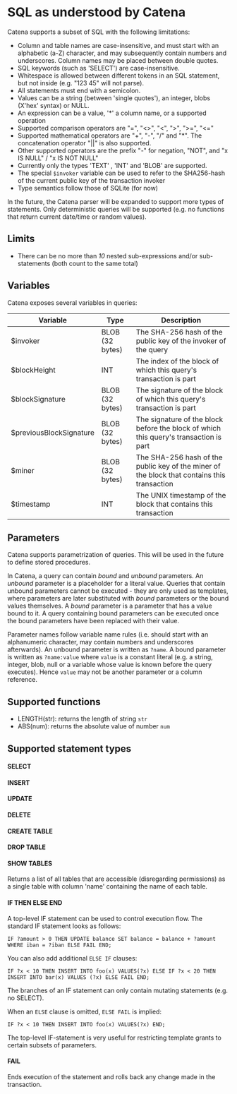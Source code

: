 # SQL as understood by Catena

Catena supports a subset of SQL with the following limitations:

* Column and table names are case-insensitive, and must start with an alphabetic (a-Z) character, and may subsequently contain numbers and underscores. Column names may be placed between double quotes.
* SQL keywords (such as 'SELECT') are case-insensitive.
* Whitespace is allowed between different tokens in an SQL statement, but not inside (e.g. "123 45" will not parse).
* All statements must end with a semicolon.
* Values can be a string (between 'single quotes'), an integer, blobs (X'hex' syntax) or NULL.
* An expression can be a value, '*' a column name, or a supported operation
* Supported comparison operators are "=", "<>", "<", ">", ">=", "<="
* Supported mathematical operators are "+", "-", "/" and "*". The concatenation operator "||" is also supported.
* Other supported operators are the prefix "-" for negation, "NOT", and "x IS NULL" / "x IS NOT NULL"
* Currently only the types 'TEXT' , 'INT' and 'BLOB' are supported.
* The special `$invoker` variable can be used to refer to the SHA256-hash of the current public key of the transaction invoker
* Type semantics follow those of SQLite (for now)

In the future, the Catena parser will be expanded to support more types of statements. Only deterministic queries will
be supported (e.g. no functions that return current date/time or random values).

## Limits

* There can be no more than *10* nested sub-expressions and/or sub-statements (both count to the same total)

## Variables

Catena exposes several variables in queries:

| Variable | Type | Description |
|----------|-------|---------------|
| $invoker | BLOB (32 bytes) | The SHA-256 hash of the public key of the invoker of the query |
| $blockHeight | INT | The index of the block of which this query's transaction is part |
| $blockSignature | BLOB (32 bytes) | The signature of the block of which this query's transaction is part |
| $previousBlockSignature | BLOB (32 bytes) | The signature of the block before the block of which this query's transaction is part |
| $miner | BLOB (32 bytes) | The SHA-256 hash of the public key of the miner of the block that contains this transaction |
| $timestamp | INT | The UNIX timestamp of the block that contains this transaction |

## Parameters

Catena supports parametrization of queries. This will be used in the future to define stored procedures.

In Catena, a query can contain _bound_ and _unbound_ parameters. An _unbound_ parameter is a placeholder for a literal value.
Queries that contain unbound parameters cannot be executed - they are only used as templates, where parameters are later
substituted with _bound_ parameters or the bound values themselves. A _bound_ parameter is a parameter that has a value
bound to it. A query containing bound parameters can be executed once the bound parameters have been replaced with their
value.

Parameter names follow variable name rules (i.e. should start with an alphanumeric character, may contain numbers and
underscores afterwards). An unbound parameter is written as `?name`. A bound parameter is written as `?name:value` where
`value` is a constant literal (e.g. a string, integer, blob, null or a variable whose value is known before the query executes). Hence
`value` may not be another parameter or a column reference.


## Supported functions

* LENGTH(str): returns the length of string `str`
* ABS(num): returns the absolute value of number `num`

## Supported statement types

#### SELECT

#### INSERT

#### UPDATE

#### DELETE

#### CREATE TABLE

#### DROP TABLE

#### SHOW TABLES

Returns a list of all tables that are accessible (disregarding permissions) as a single table with column 'name' containing the
name of each table.

#### IF THEN ELSE END

A top-level IF statement can be used to control execution flow. The standard IF statement looks as follows:

	IF ?amount > 0 THEN UPDATE balance SET balance = balance + ?amount WHERE iban = ?iban ELSE FAIL END;

You can also add additional `ELSE IF` clauses:

	IF ?x < 10 THEN INSERT INTO foo(x) VALUES(?x) ELSE IF ?x < 20 THEN INSERT INTO bar(x) VALUES (?x) ELSE FAIL END;

The branches of an IF statement can only contain mutating statements (e.g. no SELECT).

When an `ELSE` clause is omitted, `ELSE FAIL` is implied:

	IF ?x < 10 THEN INSERT INTO foo(x) VALUES(?x) END;

The top-level IF-statement is very useful for restricting template grants to certain subsets of parameters.

#### FAIL

Ends execution of the statement and rolls back any change made in the transaction.

